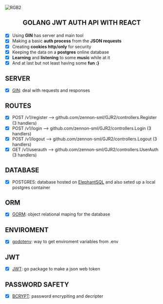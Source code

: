 ![RGB2](https://user-images.githubusercontent.com/76619871/211227296-3309ace9-3520-4bbb-a07d-4a281ed4f74a.png)



<h2> <p align="center"> GOLANG JWT AUTH API WITH REACT </p> </h2>

- [x] Using **GIN** has server and main tool
- [x] Making a basic **auth process** from the **JSON requests** 
- [x] Creating **cookies http/only** for security
- [x] Keeping the data on a **postgres** online database
- [x] **Learning** and **listening** to some **music** while at it 
- [x] And at last but not least having some **fun :}**

## SERVER
- [X] [GIN](https://pkg.go.dev/github.com/gin-gonic/gin): deal with requests and responses

## ROUTES
- [x] POST   /v1/register              --> github.com/zennon-sml/GJR2/controllers.Register (3 handlers)
- [x] POST   /v1/login                 --> github.com/zennon-sml/GJR2/controllers.Login (3 handlers)
- [x] POST   /v1/logout                --> github.com/zennon-sml/GJR2/controllers.Logout (3 handlers)
- [x] GET    /v1/userauth              --> github.com/zennon-sml/GJR2/controllers.UserAuth (3 handlers)

## DATABASE
- [x] POSTGRES: database hosted on [ElephantSQL](https://www.elephantsql.com/) and also seted up a local postgres container

## ORM
- [x] [GORM](https://gorm.io/docs/index.html): object relational maping for the database

## ENVIROMENT
- [x] [godotenv](https://github.com/joho/godotenv): way to get enviroment variables from .env

## JWT
- [x] [JWT](https://pkg.go.dev/github.com/golang-jwt/jwt/v4): go package to make a json web token

## PASSWORD SAFETY
- [x] [BCRYPT](https://pkg.go.dev/golang.org/x/crypto/bcrypt): password encrypiting and decripter
